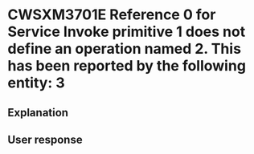 # CWSXM3701E Reference 0 for Service Invoke primitive 1 does not define an operation named 2. This has been reported by the following entity: 3

## Explanation

## User response